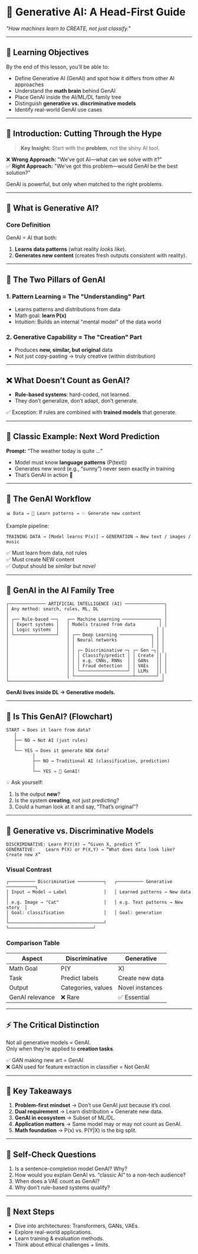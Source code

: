 # 🎨 Generative AI: A Head-First Guide  
*"How machines learn to CREATE, not just classify."*

---

## 🎯 Learning Objectives

By the end of this lesson, you’ll be able to:  
- Define Generative AI (GenAI) and spot how it differs from other AI approaches  
- Understand the **math brain** behind GenAI  
- Place GenAI inside the AI/ML/DL family tree  
- Distinguish **generative vs. discriminative models**  
- Identify real-world GenAI use cases  

---

## 🚦 Introduction: Cutting Through the Hype

> **Key Insight:** Start with the **problem**, not the shiny AI tool.  

❌ **Wrong Approach:** "We’ve got AI—what can we solve with it?"  
✅ **Right Approach:** "We’ve got this problem—would GenAI be the best solution?"  

GenAI is powerful, but only when matched to the right problems.  

---

## 🧩 What is Generative AI?

### Core Definition
GenAI = AI that both:  
1. **Learns data patterns** (what reality *looks like*).  
2. **Generates new content** (creates fresh outputs consistent with reality).  

---

## 🎯 The Two Pillars of GenAI

### 1. Pattern Learning = The "Understanding" Part  
- Learns patterns and distributions from data  
- Math goal: **learn P(x)**  
- Intuition: Builds an internal "mental model" of the data world  

### 2. Generative Capability = The "Creation" Part  
- Produces **new, similar, but original** data  
- Not just copy-pasting → truly creative (within distribution)  

---

## ❌ What Doesn’t Count as GenAI?  

- **Rule-based systems**: hard-coded, not learned.  
- They don’t generalize, don’t adapt, don’t generate.  

✅ Exception: If rules are combined with **trained models** that generate.  

---

## 📝 Classic Example: Next Word Prediction  

**Prompt:** “The weather today is quite …”  
- Model must know **language patterns** (P(text))  
- Generates new word (e.g., “sunny”) never seen exactly in training  
- That’s GenAI in action 🎉  

---

## 🔄 The GenAI Workflow  

```
📊 Data → 🧠 Learn patterns → ✨ Generate new content
```

Example pipeline:  

```
TRAINING DATA → [Model learns P(x)] → GENERATION → New text / images / music
```

✅ Must learn from data, not rules  
✅ Must create NEW content  
✅ Output should be *similar* but *novel*  

---

## 🌳 GenAI in the AI Family Tree  

```
┌────────────── ARTIFICIAL INTELLIGENCE (AI) ───────────────┐
│ Any method: search, rules, ML, DL                         │
│                                                           │
│ ┌── Rule-based ──┐   ┌── Machine Learning ──────────────┐ │
│ │ Expert systems │   │ Models trained from data         │ │
│ │ Logic systems  │   │                                 │ │
│ └────────────────┘   │ ┌── Deep Learning ────────────┐ │ │
│                      │ │ Neural networks             │ │ │
│                      │ │                             │ │ │
│                      │ │ ┌─ Discriminative ─┐ ┌─ Gen ─┐│ │
│                      │ │ │ Classify/predict │ │ Create ││ │
│                      │ │ │ e.g. CNNs, RNNs  │ │ GANs   ││ │
│                      │ │ │ Fraud detection  │ │ VAEs   ││ │
│                      │ │ └──────────────────┘ │ LLMs   ││ │
│                      │ └──────────────────────┴────────┘ │
└──────────────────────────────────────────────────────────┘
```

**GenAI lives inside DL → Generative models.**  

---

## 🤔 Is This GenAI? (Flowchart)  

```
START → Does it learn from data? 
   │
   ├── NO → Not AI (just rules)
   │
   └── YES → Does it generate NEW data?
          │
          ├── NO → Traditional AI (classification, prediction)
          │
          └── YES → 🎉 GenAI!
```

💡 Ask yourself:  
1. Is the output **new**?  
2. Is the system **creating**, not just predicting?  
3. Could a human look at it and say, “That’s original”?  

---

## 🥊 Generative vs. Discriminative Models  

```
DISCRIMINATIVE: Learn P(Y|X) → “Given X, predict Y”
GENERATIVE:    Learn P(X) or P(X,Y) → “What does data look like? Create new X”
```

### Visual Contrast

```
┌────────── Discriminative ──────────┐   ┌────────── Generative ───────────┐
│ Input → Model → Label              │   │ Learned patterns → New data     │
│ e.g. Image → "Cat"                 │   │ e.g. Text patterns → New story  │
│ Goal: classification               │   │ Goal: generation                │
└────────────────────────────────────┘   └────────────────────────────────┘
```

### Comparison Table

| Aspect | Discriminative | Generative |
|--------|----------------|------------|
| Math Goal | P(Y|X) | P(X) or P(X,Y) |
| Task | Predict labels | Create new data |
| Output | Categories, values | Novel instances |
| GenAI relevance | ❌ Rare | ✅ Essential |

---

## ⚡ The Critical Distinction  

Not all generative models = GenAI.  
Only when they’re applied to **creation tasks**.  

✅ GAN making new art = GenAI  
❌ GAN used for feature extraction in classifier = Not GenAI  

---

## 📌 Key Takeaways  

1. **Problem-first mindset** → Don’t use GenAI just because it’s cool.  
2. **Dual requirement** → Learn distribution + Generate new data.  
3. **GenAI in ecosystem** → Subset of ML/DL.  
4. **Application matters** → Same model may or may not count as GenAI.  
5. **Math foundation** → P(x) vs. P(Y|X) is the big split.  

---

## 🧪 Self-Check Questions  

1. Is a sentence-completion model GenAI? Why?  
2. How would you explain GenAI vs. “classic AI” to a non-tech audience?  
3. When does a VAE count as GenAI?  
4. Why don’t rule-based systems qualify?  

---

## 🚀 Next Steps  

- Dive into architectures: Transformers, GANs, VAEs.  
- Explore real-world applications.  
- Learn training & evaluation methods.  
- Think about ethical challenges + limits.  
